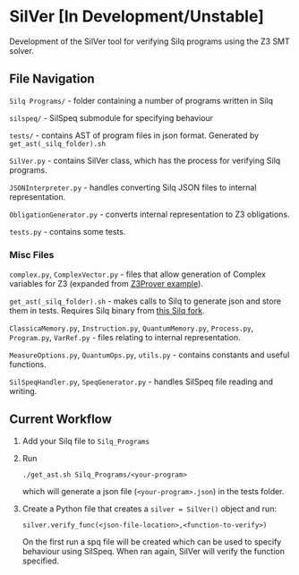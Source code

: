 # SilVer [In Development/Unstable]

Development of the SilVer tool for verifying Silq programs using the Z3 SMT solver.

## File Navigation

`Silq Programs/` - folder containing a number of programs written in Silq

`silspeq/` - SilSpeq submodule for specifying behaviour

`tests/` - contains AST of program files in json format. Generated by `get_ast(_silq_folder).sh`

`SilVer.py` - contains SilVer class, which has the process for verifying Silq programs.

`JSONInterpreter.py` - handles converting Silq JSON files to internal representation.

`ObligationGenerator.py` - converts internal representation to Z3 obligations.

`tests.py` - contains some tests.

### Misc Files

`complex.py`, `ComplexVector.py` - files that allow generation of Complex variables for Z3 (expanded from [Z3Prover example](https://github.com/Z3Prover/z3/tree/master/examples/python/complex)).


`get_ast(_silq_folder).sh` - makes calls to Silq to generate json and store them in tests. Requires Silq binary from [this Silq fork](https://github.com/marco-lewis/silq/tree/ast-file).

`ClassicaMemory.py`, `Instruction.py`, `QuantumMemory.py`, `Process.py`, `Program.py`, `VarRef.py` - files relating to internal representation.

`MeasureOptions.py`, `QuantumOps.py`, `utils.py` - contains constants and useful functions.

`SilSpeqHandler.py`, `SpeqGenerator.py` - handles SilSpeq file reading and writing.

## Current Workflow

1. Add your Silq file to `Silq_Programs`
2. Run 

    `./get_ast.sh Silq_Programs/<your-program>`

    which will generate a json file (`<your-program>.json`) in the tests folder.

3. Create a Python file that creates a `silver = SilVer()` object and run:

    `silver.verify_func(<json-file-location>,<function-to-verify>)`
    
    On the first run a spq file will be created which can be used to specify behaviour using SilSpeq. When ran again, SilVer will verify the function specified.
